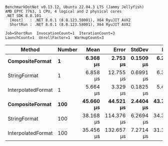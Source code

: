 ```

BenchmarkDotNet v0.13.12, Ubuntu 22.04.3 LTS (Jammy Jellyfish)
AMD EPYC 7763, 1 CPU, 4 logical and 2 physical cores
.NET SDK 8.0.101
  [Host]   : .NET 8.0.1 (8.0.123.58001), X64 RyuJIT AVX2
  ShortRun : .NET 8.0.1 (8.0.123.58001), X64 RyuJIT AVX2

Job=ShortRun  InvocationCount=1  IterationCount=3  
LaunchCount=1  UnrollFactor=1  WarmupCount=3  

```
| Method             | Number | Mean      | Error      | StdDev    | Min       | Max       | Allocated |
|------------------- |------- |----------:|-----------:|----------:|----------:|----------:|----------:|
| **CompositeFormat**    | **1**      |  **6.368 μs** |   **2.753 μs** | **0.1509 μs** |  **6.211 μs** |  **6.512 μs** |     **872 B** |
| StringFormat       | 1      |  6.858 μs |  12.755 μs | 0.6991 μs |  6.377 μs |  7.660 μs |     896 B |
| InterpolatedFormat | 1      |  5.664 μs |   3.329 μs | 0.1825 μs |  5.460 μs |  5.811 μs |     872 B |
| **CompositeFormat**    | **100**    | **45.660 μs** |  **44.521 μs** | **2.4404 μs** | **43.736 μs** | **48.406 μs** |   **14336 B** |
| StringFormat       | 100    | 38.168 μs | 114.376 μs | 6.2694 μs | 34.394 μs | 45.405 μs |   16736 B |
| InterpolatedFormat | 100    | 35.456 μs | 132.657 μs | 7.2714 μs | 31.198 μs | 43.852 μs |   14336 B |
